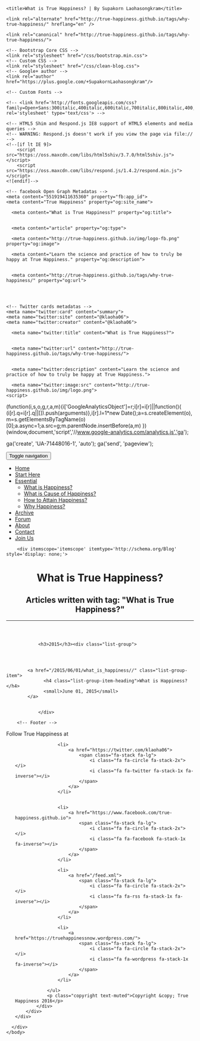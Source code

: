<!DOCTYPE html>
<html lang="en">
	<head>
    <meta charset="utf-8">
    <meta http-equiv="X-UA-Compatible" content="IE=edge">
    <meta name="viewport" content="width=device-width, initial-scale=1">
    <meta name="description" content="Learn the science and practice of how to truly be happy at True Happiness.">

    <title>What is True Happiness? | By Supakorn Laohasongkram</title>

    <link rel="alternate" href="http://true-happiness.github.io/tags/why-true-happiness/" hreflang="en" />

    <link rel="canonical" href="http://true-happiness.github.io/tags/why-true-happiness/">

    <!-- Bootstrap Core CSS -->
    <link rel="stylesheet" href="/css/bootstrap.min.css">
    <!-- Custom CSS -->
    <link rel="stylesheet" href="/css/clean-blog.css">
    <!-- Google+ author -->
    <link rel="author" href="https://plus.google.com/+SupakornLaohasongkram"/>

    <!-- Custom Fonts -->
<!--     <link href="http://maxcdn.bootstrapcdn.com/font-awesome/4.1.0/css/font-awesome.min.css" rel="stylesheet" type="text/css">
 --><!--     <link href='http://fonts.googleapis.com/css?family=Lora:400,700,400italic,700italic' rel='stylesheet' type='text/css'> -->
    <!-- <link href='http://fonts.googleapis.com/css?family=Open+Sans:300italic,400italic,600italic,700italic,800italic,400,300,600,700,800' rel='stylesheet' type='text/css'> -->

    <!-- HTML5 Shim and Respond.js IE8 support of HTML5 elements and media queries -->
    <!-- WARNING: Respond.js doesn't work if you view the page via file:// -->
    <!--[if lt IE 9]>
        <script src="https://oss.maxcdn.com/libs/html5shiv/3.7.0/html5shiv.js"></script>
        <script src="https://oss.maxcdn.com/libs/respond.js/1.4.2/respond.min.js"></script>
    <![endif]-->

    <!-- facebook Open Graph Metadatas -->
    <meta content="551919411635360" property="fb:app_id">
    <meta content="True Happiness" property="og:site_name">
    
      <meta content="What is True Happiness?" property="og:title">
    
    
      <meta content="article" property="og:type">
    
      <meta content="http://true-happiness.github.io/img/logo-fb.png" property="og:image">
    
      <meta content="Learn the science and practice of how to truly be happy at True Happiness." property="og:description">
    
    
      <meta content="http://true-happiness.github.io/tags/why-true-happiness/" property="og:url">
    
    
    
    
    <!-- Twitter cards metadatas -->
    <meta name="twitter:card" content="summary">
    <meta name="twitter:site" content="@klaoha06">
    <meta name="twitter:creator" content="@klaoha06">
    
      <meta name="twitter:title" content="What is True Happiness?">
    
    
      <meta name="twitter:url" content="http://true-happiness.github.io/tags/why-true-happiness/">
    
    
      <meta name="twitter:description" content="Learn the science and practice of how to truly be happy at True Happiness.">
    
      <meta name="twitter:image:src" content="http://true-happiness.github.io/img/logo.png">
    <script>
  (function(i,s,o,g,r,a,m){i['GoogleAnalyticsObject']=r;i[r]=i[r]||function(){
  (i[r].q=i[r].q||[]).push(arguments)},i[r].l=1*new Date();a=s.createElement(o),
  m=s.getElementsByTagName(o)[0];a.async=1;a.src=g;m.parentNode.insertBefore(a,m)
  })(window,document,'script','//www.google-analytics.com/analytics.js','ga');

  ga('create', 'UA-71448016-1', 'auto');
  ga('send', 'pageview');
</script>
    <link type="application/atom+xml" rel="alternate" href="http://true-happiness.github.io/feed.xml" title="" />
</head>
	<body>
	    <!-- Navigation -->
<nav class="navbar navbar-default navbar-custom navbar-fixed-top">
    <div class="container-fluid shadow">
        <!-- Brand and toggle get grouped for better mobile display -->
        <div class="navbar-header page-scroll">
            <button type="button" class="navbar-toggle" data-toggle="collapse" data-target="#bs-example-navbar-collapse-1">
                <span class="sr-only">Toggle navigation</span>
                <span class="icon-bar"></span>
                <span class="icon-bar"></span>
                <span class="icon-bar"></span>
            </button>
            <!-- <a class="navbar-brand" href="/">True Happiness</a> -->
        </div>
        <!-- Collect the nav links, forms, and other content for toggling -->
        <div class="collapse navbar-collapse" id="bs-example-navbar-collapse-1">
            <ul class="nav navbar-nav">
                <li>
                    <a href="/">Home</a>
                </li>
                <li>
                    <a href="/start_here">Start Here</a>
                </li>            
                <!-- <li><a href="/table_of_contents">Table of Contents</a></li> -->
                <li class="dropdown">
                  <a href="#" class="dropdown-toggle" data-toggle="dropdown" role="button" aria-haspopup="true" aria-expanded="false">Essential</a>
                  <ul class="dropdown-menu">
                      <li><a href="/principles_of_happiness/what_is_happiness">What is Happiness?</a></li>
                      <li><a href="/principles_of_happiness/cause_of_happiness">What is Cause of Happiness?</a></li>
                      <li><a href="/principles_of_happiness/how_of_happiness">How to Attain Happiness?</a></li>
                      <li><a href="/principles_of_happiness/why_true_happiness">Why Happiness?</a></li>
                  </ul>
                </li>
                <li><a href="/posts">Archive</a></li>
                <li><a href="/forum">Forum</a></li>
                <li><a href="/about">About</a></li>
                <li><a href="/contact">Contact</a></li>
                <li><a href="/join_us">Join Us</a></li>
            </ul>
        </div>
        <!-- /.navbar-collapse -->
    </div>
    <!-- /.container -->
</nav>


	    <div itemscope='itemscope' itemtype='http://schema.org/Blog' style='display: none;'>
<meta content='True Happiness' itemprop='name'/>
</div>

<div class="post-preview" itemprop='blogPost' itemscope='itemscope' itemtype='http://schema.org/BlogPosting'>
    <meta itemscope itemprop="mainEntityOfPage"  itemType="https://schema.org/WebPage" itemid="http://true-happiness.github.io"/>
    <meta content="http://true-happiness.github.io" itemprop='url'/>
    <div itemprop="image" itemscope itemtype="https://schema.org/ImageObject">
      <meta itemprop="url" content="http://true-happiness.github.io/img/logo-fb.png">
      <meta itemprop="width" content="1200">
      <meta itemprop="height" content="630">
    </div>
    <div itemprop="publisher" itemscope itemtype="https://schema.org/Organization">
      <div itemprop="logo" itemscope itemtype="https://schema.org/ImageObject">
        <meta itemprop="url" content="http://true-happiness.github.io/img/logo-fb.png">
      </div>
      <meta itemprop="name" content="True Happiness">
    </div>
    <header class="intro-header">
        <div class="container">
            <div class="row">
                <div class="col-lg-8 col-lg-offset-2 col-md-10 col-md-offset-1">
                    <div class="post-heading">
                        <h1 class="text-uppercase" class="post-title" itemprop='name headline'>What is True Happiness?</h1>
                        <h2 class="subheading">Articles written with tag: "What is True Happiness?"</h2>
                        <hr class="rainbow">                        
                    </div>
                </div>
            </div>
        </div>
    </header>

<div id="post-content" class="container">
    
        
            
            
                <h3>2015</h3><div class="list-group">
            
			
            
			
            <a href="/2015/06/01/what_is_happiness//" class="list-group-item">
                  <h4 class="list-group-item-heading">What is Happiness?</h4>
                  <small>June 01, 2015</small>
            </a>

            
                </div>
            
        
    
</div>
</div>

	    <!-- Footer -->
<footer>
    <div class="container">
        <div class="row">
            <p class="text-center">Follow True Happiness at</p>
            <div class="col-lg-8 col-lg-offset-2 col-md-10 col-md-offset-1">
                <ul class="list-inline text-center">
                    
                    <li>
                        <a href="https://twitter.com/klaoha06">
                            <span class="fa-stack fa-lg">
                                <i class="fa fa-circle fa-stack-2x"></i>
                                <i class="fa fa-twitter fa-stack-1x fa-inverse"></i>
                            </span>
                        </a>
                    </li>
                    
                    
                    <li>
                        <a href="https://www.facebook.com/true-happiness.github.io">
                            <span class="fa-stack fa-lg">
                                <i class="fa fa-circle fa-stack-2x"></i>
                                <i class="fa fa-facebook fa-stack-1x fa-inverse"></i>
                            </span>
                        </a>
                    </li>
                    
                    <li>
                        <a href="/feed.xml">
                            <span class="fa-stack fa-lg">
                                <i class="fa fa-circle fa-stack-2x"></i>
                                <i class="fa fa-rss fa-stack-1x fa-inverse"></i>
                            </span>
                        </a>
                    </li>
                    
                    <li>
                        <a href="https://truehappinessnow.wordpress.com/">
                            <span class="fa-stack fa-lg">
                                <i class="fa fa-circle fa-stack-2x"></i>
                                <i class="fa fa-wordpress fa-stack-1x fa-inverse"></i>
                            </span>
                        </a>
                    </li>
                    
                </ul>
                <p class="copyright text-muted">Copyright &copy; True Happiness 2016</p>
            </div>
        </div>
    </div>
</footer>
<!-- jQuery -->
<script src="/js/jquery.min.js "></script>
<!-- Bootstrap Core JavaScript -->
<script src="/js/bootstrap.min.js "></script>
<!-- Custom Theme JavaScript -->
<script src="/js/clean-blog.min.js "></script>
<!-- Custom Fonts -->
<link href="http://maxcdn.bootstrapcdn.com/font-awesome/4.1.0/css/font-awesome.min.css" rel="stylesheet" type="text/css">

<!-- Pygments Github CSS -->
<!-- <link rel="stylesheet" href="/css/syntax.css"> -->


	  </div>
	</body>
</html>
